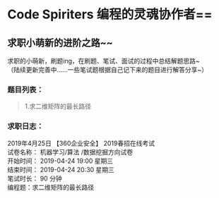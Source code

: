 # Code Spiriters 编程的灵魂协作者==
## 求职小萌新的进阶之路~~

求职的小萌新，刷题ing，在刷题、笔试、面试的过程中总结解题思路~ <br>
（陆续更新完善中......一些笔试题根据自己记下来的题目进行解答分享~）

### 题目列表：
>1.求二维矩阵的最长路径




### 求职日志：
2019年4月25日  【360企业安全】 2019春招在线考试<br>
试卷名称： 机器学习/算法 /数据挖掘方向试卷<br> 
开始时间： 2019-04-24 19:00 星期三<br>
结束时间： 2019-04-24 20:30 星期三<br>
笔试时长： 90 分钟<br>
编程题：求二维矩阵的最长路径<br>


